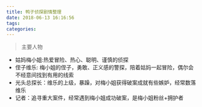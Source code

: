 ```yaml
---
title: 鸭子侦探剧情整理
date: 2018-06-13 16:16:56
tags:
categories:
---
```

> 主要人物

* 姑妈梅小姐:热爱冒险、热心、聪明、谨慎的侦探
* 侄子维乐: 梅小姐的侄子，勇敢、正义感的警探，陪着姑妈一起冒险，偶尔会不经意间找到有用的线索
* 光头总探长：维乐的上级，暴躁，对梅小姐获得破案成就有些嫉妒，经常数落维乐
* 记者：追寻重大案件，经常遇到梅小姐成功破案，是梅小姐粉丝+拥护者
